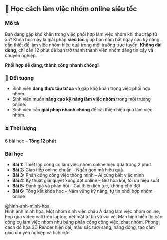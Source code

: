 ## 📌 Học cách làm việc nhóm online siêu tốc

### Mô tả  
Bạn đang gặp khó khăn trong việc phối hợp làm việc nhóm khi thực tập từ xa? Khóa học này là giải pháp **siêu tốc** giúp bạn nắm bắt ngay các kỹ năng cần thiết để làm việc nhóm hiệu quả trong môi trường trực tuyến. **Không dài dòng**, chỉ cần 12 phút để bạn trở thành thành viên nhóm đáng tin cậy và chuyên nghiệp.

**Phối hợp dễ dàng, thành công nhanh chóng!**

### 🎯 Đối tượng  
- Sinh viên **đang thực tập từ xa** và gặp khó khăn trong việc phối hợp nhóm.
- Sinh viên muốn **nâng cao kỹ năng làm việc nhóm** trong môi trường online.
- Sinh viên cần **giải pháp nhanh chóng** để cải thiện hiệu quả làm việc nhóm.

### ⏳ Thời lượng  
6 bài học – **Tổng 12 phút**

### Bài học  
- **Bài 1:** Thiết lập công cụ làm việc nhóm online hiệu quả trong 2 phút  
- **Bài 2:** Giao tiếp online chuẩn – Ngắn gọn mà hiệu quả  
- **Bài 3:** Phân công công việc thông minh – Ai cũng biết việc mình  
- **Bài 4:** Kỹ thuật giải quyết xung đột online – Giữ hòa khí, tối ưu hiệu suất  
- **Bài 5:** Đánh giá và phản hồi – Cải thiện liên tục, không chờ đợi  
- **Bài 6:** Tổng kết khóa học – Nắm vững kỹ năng, tự tin phối hợp nhóm online

@hinh-anh-minh-hoa  
Hình ảnh minh họa: Một nhóm sinh viên châu Á đang làm việc nhóm online, họp qua video call trên laptop, nét mặt tự tin và vui vẻ. Màn hình hiển thị các công cụ làm việc nhóm như bảng phân công công việc, chat nhóm. Phong cách đồ họa 3D Render hiện đại, màu sắc tươi sáng, năng động, tạo cảm giác chuyên nghiệp và tích cực.